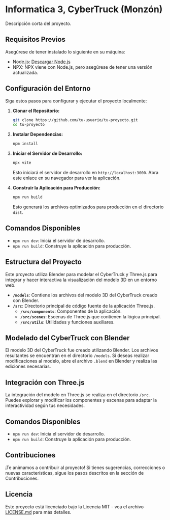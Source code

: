 # Informatica 3, CyberTruck (Monzón)

Descripción corta del proyecto.

## Requisitos Previos

Asegúrese de tener instalado lo siguiente en su máquina:

- Node.js: [Descargar Node.js](https://nodejs.org/)
- NPX: NPX viene con Node.js, pero asegúrese de tener una versión actualizada.

## Configuración del Entorno

Siga estos pasos para configurar y ejecutar el proyecto localmente:

1. **Clonar el Repositorio:**

    ```bash
    git clone https://github.com/tu-usuario/tu-proyecto.git
    cd tu-proyecto
    ```

2. **Instalar Dependencias:**

    ```bash
    npm install
    ```

3. **Iniciar el Servidor de Desarrollo:**

    ```bash
    npx vite
    ```

    Esto iniciará el servidor de desarrollo en `http://localhost:3000`. Abra este enlace en su navegador para ver la aplicación.

4. **Construir la Aplicación para Producción:**

    ```bash
    npm run build
    ```

    Esto generará los archivos optimizados para producción en el directorio `dist`.

## Comandos Disponibles

- `npm run dev`: Inicia el servidor de desarrollo.
- `npm run build`: Construye la aplicación para producción.

## Estructura del Proyecto

Este proyecto utiliza Blender para modelar el CyberTruck y Three.js para integrar y hacer interactiva la visualización del modelo 3D en un entorno web.

- **`/models`**: Contiene los archivos del modelo 3D del CyberTruck creado con Blender.
- **`/src`**: Directorio principal de código fuente de la aplicación Three.js.
  - **`/src/components`**: Componentes de la aplicación.
  - **`/src/scenes`**: Escenas de Three.js que contienen la lógica principal.
  - **`/src/utils`**: Utilidades y funciones auxiliares.

## Modelado del CyberTruck con Blender

El modelo 3D del CyberTruck fue creado utilizando Blender. Los archivos resultantes se encuentran en el directorio `/models`. Si deseas realizar modificaciones al modelo, abre el archivo `.blend` en Blender y realiza las ediciones necesarias.

## Integración con Three.js

La integración del modelo en Three.js se realiza en el directorio `/src`. Puedes explorar y modificar los componentes y escenas para adaptar la interactividad según tus necesidades.

## Comandos Disponibles

- `npm run dev`: Inicia el servidor de desarrollo.
- `npm run build`: Construye la aplicación para producción.

## Contribuciones

¡Te animamos a contribuir al proyecto! Si tienes sugerencias, correcciones o nuevas características, sigue los pasos descritos en la sección de Contribuciones.

## Licencia

Este proyecto está licenciado bajo la Licencia MIT - vea el archivo [LICENSE.md](LICENSE.md) para más detalles.
